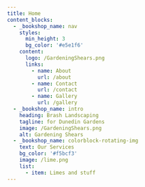 ```yaml
---
title: Home
content_blocks:
  - _bookshop_name: nav
    styles:
      min_height: 3
      bg_color: '#e5e1f6'
    content:
      logo: /GardeningShears.png
      links:
        - name: About
          url: /about
        - name: Contact
          url: /contact
        - name: Gallery
          url: /gallery
  - _bookshop_name: intro
    heading: Brash Landscaping
    tagline: for Dunedin Gardens
    image: /GardeningShears.png
    alt: Gardening Shears
  - _bookshop_name: colorblock-rotating-img
    text: Our Services
    bg_color: '#f5bcf3'
    image: /lime.png
    list:
      - item: Limes and stuff
---
```

